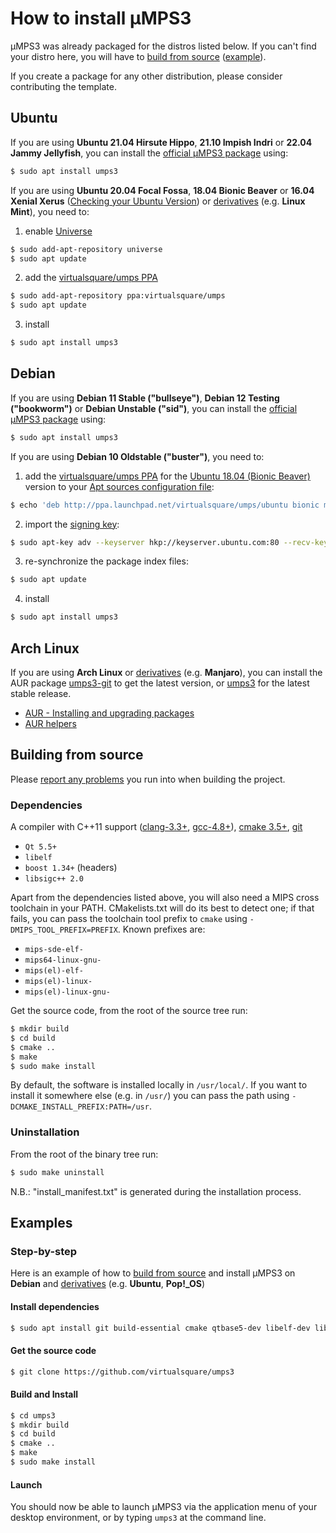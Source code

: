 # How to install µMPS3

µMPS3 was already packaged for the distros listed below.
If you can't find your distro here, you will have to [build from source](#Building_from_source) ([example](#Step-by-step)).

If you create a package for any other distribution, please consider contributing the template.

## Ubuntu

If you are using **Ubuntu 21.04 Hirsute Hippo**, **21.10 Impish Indri** or **22.04 Jammy Jellyfish**, you can install the [official µMPS3 package](https://packages.ubuntu.com/impish/umps3) using:
```bash
$ sudo apt install umps3
```

If you are using **Ubuntu 20.04 Focal Fossa**, **18.04 Bionic Beaver** or **16.04 Xenial Xerus** ([Checking your Ubuntu Version](https://help.ubuntu.com/community/CheckingYourUbuntuVersion)) or [derivatives](https://wiki.ubuntu.com/DerivativeTeam/Derivatives) (e.g. **Linux Mint**), you need to:

1. enable [Universe](https://help.ubuntu.com/community/Repositories/Ubuntu)
```bash
$ sudo add-apt-repository universe
$ sudo apt update
```
2. add the [virtualsquare/umps PPA](https://launchpad.net/~virtualsquare/+archive/ubuntu/umps)
```bash
$ sudo add-apt-repository ppa:virtualsquare/umps
$ sudo apt update
```
3. install
```bash
$ sudo apt install umps3
```

## Debian

If you are using **Debian 11 Stable ("bullseye")**, **Debian 12 Testing ("bookworm")** or **Debian Unstable ("sid")**, you can install the [official µMPS3 package](https://packages.debian.org/bullseye/umps3) using:
```bash
$ sudo apt install umps3
```

If you are using **Debian 10 Oldstable ("buster")**, you need to:

1. add the [virtualsquare/umps PPA](https://launchpad.net/~virtualsquare/+archive/ubuntu/umps) for the [Ubuntu 18.04 (Bionic Beaver)](https://releases.ubuntu.com/18.04/) version to your [Apt sources configuration file](https://wiki.debian.org/SourcesList):
```bash
$ echo 'deb http://ppa.launchpad.net/virtualsquare/umps/ubuntu bionic main' | sudo tee /etc/apt/sources.list.d/virtualsquare-ubuntu-umps-bionic.list
```
2. import the [signing key](https://keyserver.ubuntu.com/pks/lookup?fingerprint=on&op=index&search=0xBB8957296BD01F6CA96B5C88046AB1F65C49333A):
```bash
$ sudo apt-key adv --keyserver hkp://keyserver.ubuntu.com:80 --recv-keys 046AB1F65C49333A
```
3. re-synchronize the package index files:
```bash
$ sudo apt update
```
4. install
```bash
$ sudo apt install umps3
```

## Arch Linux

If you are using **Arch Linux** or [derivatives](https://wiki.archlinux.org/index.php/Arch-based_distributions) (e.g. **Manjaro**), you can install the AUR package [umps3-git](https://aur.archlinux.org/packages/umps3-git/) to get the latest version, or [umps3](https://aur.archlinux.org/packages/umps3/) for the latest stable release.

- [AUR - Installing and upgrading packages](https://wiki.archlinux.org/index.php/Arch_User_Repository#Installing_and_upgrading_packages)
- [AUR helpers](https://wiki.archlinux.org/index.php/AUR_helpers)

## Building from source

Please [report any problems](https://github.com/virtualsquare/umps3/issues/new) you run into when building the project.

### Dependencies

A compiler with C++11 support ([clang-3.3+](https://llvm.org/releases/download.html), [gcc-4.8+](https://gcc.gnu.org/releases.html)), [cmake 3.5+](https://cmake.org/download/), [git](https://git-scm.com/downloads)

- `Qt 5.5+`
- `libelf`
- `boost 1.34+` (headers)
- `libsigc++ 2.0`

Apart from the dependencies listed above, you will also need a MIPS cross toolchain in your PATH.
CMakelists.txt will do its best to detect one; if that fails, you can pass the toolchain tool prefix to `cmake` using `-DMIPS_TOOL_PREFIX=PREFIX`.
Known prefixes are:
- `mips-sde-elf-`
- `mips64-linux-gnu-`
- `mips(el)-elf-`
- `mips(el)-linux-`
- `mips(el)-linux-gnu-`

Get the source code, from the root of the source tree run:
```bash
$ mkdir build
$ cd build
$ cmake ..
$ make
$ sudo make install
```

By default, the software is installed locally in `/usr/local/`.
If you want to install it somewhere else (e.g. in `/usr/`) you can pass the path using `-DCMAKE_INSTALL_PREFIX:PATH=/usr`.

### Uninstallation

From the root of the binary tree run:
```bash
$ sudo make uninstall
```
N.B.: "install_manifest.txt" is generated during the installation process.

## Examples

### Step-by-step

Here is an example of how to [build from source](#Building_from_source) and install µMPS3 on **Debian** and [derivatives](https://www.debian.org/derivatives/) (e.g. **Ubuntu**, **Pop!_OS**)

#### Install dependencies

```bash
$ sudo apt install git build-essential cmake qtbase5-dev libelf-dev libboost-dev libsigc++-2.0-dev gcc-mipsel-linux-gnu
```

#### Get the source code

```bash
$ git clone https://github.com/virtualsquare/umps3
```

#### Build and Install

```bash
$ cd umps3
$ mkdir build
$ cd build
$ cmake ..
$ make
$ sudo make install
```

#### Launch

You should now be able to launch µMPS3 via the application menu of your desktop environment, or by typing `umps3` at the command line.
